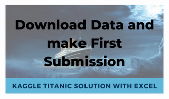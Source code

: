 [![Titanic Series](thumbnail.jpg)](https://www.youtube.com/watch?v=CCCjYVJuwU4&list=PLN-u2zr6UoV8z7hbZb2WGNA1di6VdnUGU&index=1)
